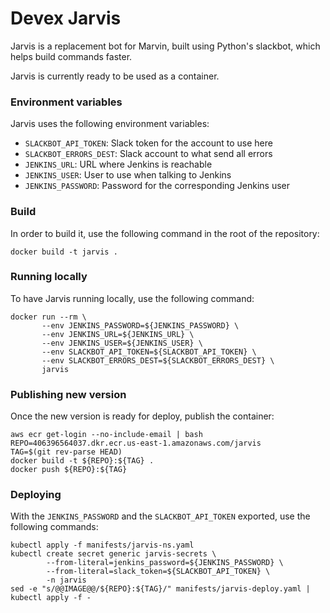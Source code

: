 # Devex Jarvis

Jarvis is a replacement bot for Marvin, built using Python's slackbot, which helps build commands faster.

Jarvis is currently ready to be used as a container.

### Environment variables

Jarvis uses the following environment variables:

- `SLACKBOT_API_TOKEN`: Slack token for the account to use here
- `SLACKBOT_ERRORS_DEST`: Slack account to what send all errors
- `JENKINS_URL`: URL where Jenkins is reachable
- `JENKINS_USER`: User to use when talking to Jenkins
- `JENKINS_PASSWORD`:  Password for the corresponding Jenkins user

### Build

In order to build it, use the following command in the root of the repository:

```
docker build -t jarvis .
```

### Running locally

To have Jarvis running locally, use the following command:

```
docker run --rm \
       --env JENKINS_PASSWORD=${JENKINS_PASSWORD} \
       --env JENKINS_URL=${JENKINS_URL} \
       --env JENKINS_USER=${JENKINS_USER} \
       --env SLACKBOT_API_TOKEN=${SLACKBOT_API_TOKEN} \
       --env SLACKBOT_ERRORS_DEST=${SLACKBOT_ERRORS_DEST} \
       jarvis
```

### Publishing new version

Once the new version is ready for deploy, publish the container:

```
aws ecr get-login --no-include-email | bash
REPO=406396564037.dkr.ecr.us-east-1.amazonaws.com/jarvis
TAG=$(git rev-parse HEAD)
docker build -t ${REPO}:${TAG} .
docker push ${REPO}:${TAG}
```

### Deploying

With the `JENKINS_PASSWORD` and the `SLACKBOT_API_TOKEN` exported, use the following commands:

```
kubectl apply -f manifests/jarvis-ns.yaml
kubectl create secret generic jarvis-secrets \
        --from-literal=jenkins_password=${JENKINS_PASSWORD} \
        --from-literal=slack_token=${SLACKBOT_API_TOKEN} \
        -n jarvis
sed -e "s/@@IMAGE@@/${REPO}:${TAG}/" manifests/jarvis-deploy.yaml | kubectl apply -f -
```
